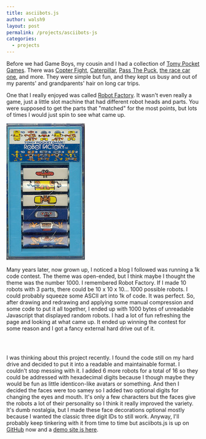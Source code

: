 ```yaml
---
title: asciibots.js
author: walsh9
layout: post
permalink: /projects/asciibots-js
categories:
  - projects
---
```

Before we had Game Boys, my cousin and I had a collection of [Tomy Pocket Games][1]. There was [Copter Fight][2], [Caterpillar][3], [Pass The Puck][4], [the race car one][5], and more. They were simple but fun, and they kept us busy and out of my parents' and grandparents' hair on long car trips.

One that I really enjoyed was called [Robot Factory][6]. It wasn't even really a game, just a little slot machine that had different robot heads and parts. You were supposed to get the parts that "matched" for the most points, but lots of times I would just spin to see what came up.  

![Robot Factory Tomy Pocket Game](/i/jmrobotfactory.jpg)

Many years later, now grown up, I noticed a blog I followed was running a 1k code contest. The theme was open-ended, but I think maybe I thought the theme was the number 1000. I remembered Robot Factory. If I made 10 robots with 3 parts, there could be 10 x 10 x 10... 1000 possible robots. I could probably squeeze some ASCII art into 1k of code. It was perfect. So, after drawing and redrawing and applying some manual compression and some code to put it all together, I ended up with 1000 bytes of unreadable Javascript that displayed random robots. I had a lot of fun refreshing the page and looking at what came up. It ended up winning the contest for some reason and I got a fancy external hard drive out of it.

<div style="text-align: center;">
  <pre style="display: inline-block;" class="bot"></pre>
  
  <pre style="display: inline-block;" class="bot"></pre>
  
  <pre style="display: inline-block;" class="bot"></pre>
</div>

I was thinking about this project recently. I found the code still on my hard drive and decided to put it into a readable and maintainable format. I couldn't stop messing with it. I added 6 more robots for a total of 16 so they could be addressed with hexadecimal digits because I though maybe they would be fun as little identicon-like avatars or something. And then I decided the faces were too samey so I added two optional digits for changing the eyes and mouth. It's only a few characters but the faces give the robots a lot of their personality so I think it really improved the variety. It's dumb nostalgia, but I made these face decorations optional mostly because I wanted the classic three digit IDs to still work. Anyway, I'll probably keep tinkering with it from time to time but asciibots.js is up on [GitHub][7] now and a [demo site is here][8].

 [1]: http://www.masters.me.uk/pocketeers/completelist-pocketgames.htm
 [2]: http://www.masters.me.uk/pocketeers/Htm-Designs/ratatat.htm
 [3]: http://www.masters.me.uk/pocketeers/Htm-Designs/splashdown.htm
 [4]: http://www.masters.me.uk/pocketeers/Htm-Designs/passthepuck.htm
 [5]: http://www.masters.me.uk/pocketeers/Htm-Designs/grandprix.htm
 [6]: http://www.masters.me.uk/pocketeers/Htm-Designs/flipflopfaces.htm
 [7]: https://github.com/walsh9/asciibots
 [8]: https://walsh9.github.io/asciibots/